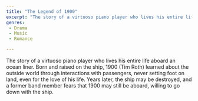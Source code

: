 ```yaml
---
title: "The Legend of 1900"
excerpt: "The story of a virtuoso piano player who lives his entire life aboard an ocean liner. Born and raised on the ship, 1900 (Tim Roth) learned about the out..."
genres: 
 - Drama
 - Music
 - Romance

---
```


The story of a virtuoso piano player who lives his entire life aboard an ocean liner. Born and raised on the ship, 1900 (Tim Roth) learned about the outside world through interactions with passengers, never setting foot on land, even for the love of his life. Years later, the ship may be destroyed, and a former band member fears that 1900 may still be aboard, willing to go down with the ship.
